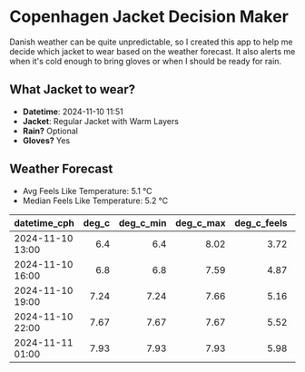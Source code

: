 
# Copenhagen Jacket Decision Maker

Danish weather can be quite unpredictable, so I created this app to help me decide which jacket to wear based on the weather forecast. 
It also alerts me when it's cold enough to bring gloves or when I should be ready for rain.

## What Jacket to wear?

- **Datetime**: 2024-11-10 11:51
- **Jacket**: Regular Jacket with Warm Layers
- **Rain?** Optional
- **Gloves?** Yes

## Weather Forecast
- Avg Feels Like Temperature: 5.1 °C
- Median Feels Like Temperature: 5.2 °C

| datetime_cph     |   deg_c |   deg_c_min |   deg_c_max |   deg_c_feels | weather   | wind   | rain   |
|:-----------------|--------:|------------:|------------:|--------------:|:----------|:-------|:-------|
| 2024-11-10 13:00 |    6.4  |        6.4  |        8.02 |          3.72 | Clouds    | Low    | None   |
| 2024-11-10 16:00 |    6.8  |        6.8  |        7.59 |          4.87 | Clouds    | Low    | None   |
| 2024-11-10 19:00 |    7.24 |        7.24 |        7.66 |          5.16 | Clouds    | Low    | None   |
| 2024-11-10 22:00 |    7.67 |        7.67 |        7.67 |          5.52 | Rain      | Low    | Low    |
| 2024-11-11 01:00 |    7.93 |        7.93 |        7.93 |          5.98 | Clouds    | Low    | None   |
        